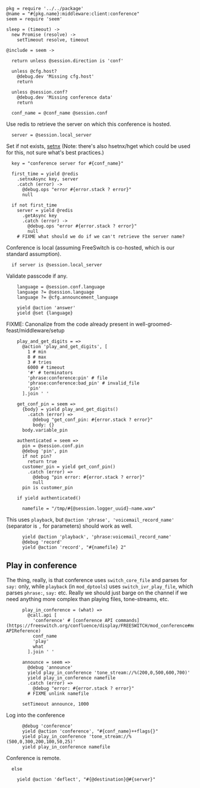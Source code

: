     pkg = require '../../package'
    @name = "#{pkg.name}:middleware:client:conference"
    seem = require 'seem'

    sleep = (timeout) ->
      new Promise (resolve) ->
        setTimeout resolve, timeout

    @include = seem ->

      return unless @session.direction is 'conf'

      unless @cfg.host?
        @debug.dev 'Missing cfg.host'
        return

      unless @session.conf?
        @debug.dev 'Missing conference data'
        return

      conf_name = @conf_name @session.conf

Use redis to retrieve the server on which this conference is hosted.

      server = @session.local_server

Set if not exists, [setnx](https://redis.io/commands/setnx)
(Note: there's also hsetnx/hget which could be used for this, not sure what's best practices.)

      key = "conference server for #{conf_name}"

      first_time = yield @redis
        .setnxAsync key, server
        .catch (error) ->
          @debug.ops "error #{error.stack ? error}"
          null

      if not first_time
        server = yield @redis
          .getAsync key
          .catch (error) ->
            @debug.ops "error #{error.stack ? error}"
            null
        # FIXME what should we do if we can't retrieve the server name?

Conference is local (assuming FreeSwitch is co-hosted, which is our standard assumption).

      if server is @session.local_server

Validate passcode if any.

        language = @session.conf.language
        language ?= @session.language
        language ?= @cfg.announcement_language

        yield @action 'answer'
        yield @set {language}

FIXME: Canonalize from the code already present in well-groomed-feast/middleware/setup

        play_and_get_digits = =>
          @action 'play_and_get_digits', [
            1 # min
            8 # max
            3 # tries
            6000 # timeout
            '#' # terminators
            'phrase:conference:pin' # file
            'phrase:conference:bad_pin' # invalid_file
            'pin'
          ].join ' '

        get_conf_pin = seem =>
          {body} = yield play_and_get_digits()
            .catch (error) =>
              @debug "get_conf_pin: #{error.stack ? error}"
              body: {}
          body.variable_pin

        authenticated = seem =>
          pin = @session.conf.pin
          @debug 'pin', pin
          if not pin?
            return true
          customer_pin = yield get_conf_pin()
            .catch (error) =>
              @debug "pin error: #{error.stack ? error}"
              null
          pin is customer_pin

        if yield authenticated()

          namefile = "/tmp/#{@session.logger_uuid}-name.wav"

This uses `playback`, but `@action 'phrase', 'voicemail_record_name'` (separator is `,` for parameters) should work as well.

          yield @action 'playback', 'phrase:voicemail_record_name'
          @debug 'record'
          yield @action 'record', "#{namefile} 2"

Play in conference
------------------

The thing, really, is that conference uses `switch_core_file` and parses for `say:` only, while `playback` (in `mod_dptools`) uses `switch_ivr_play_file`, which parses `phrase:`, `say:` etc.
Really we should just barge on the channel if we need anything more complex than playing files, tone-streams, etc.

          play_in_conference = (what) =>
            @call.api [
              'conference' # [conference API commands](https://freeswitch.org/confluence/display/FREESWITCH/mod_conference#mod_conference-APIReference)
              conf_name
              'play'
              what
            ].join ' '

          announce = seem =>
            @debug 'announce'
            yield play_in_conference 'tone_stream://%(200,0,500,600,700)'
            yield play_in_conference namefile
            .catch (error) =>
              @debug "error: #{error.stack ? error}"
            # FIXME unlink namefile

          setTimeout announce, 1000

Log into the conference

          @debug 'conference'
          yield @action 'conference', "#{conf_name}++flags{}"
          yield play_in_conference 'tone_stream://%(500,0,300,200,100,50,25)'
          yield play_in_conference namefile

Conference is remote.

      else

        yield @action 'deflect', "#{@destination}@#{server}"
